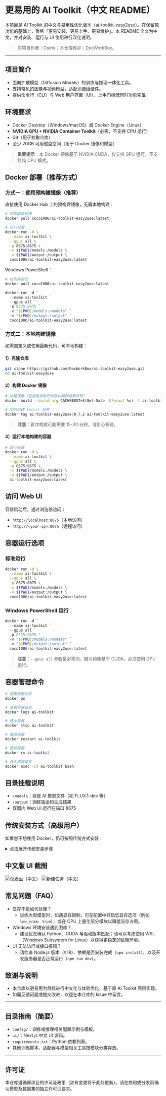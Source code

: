 # 更易用的 AI Toolkit（中文 README）

本项目是 AI Toolkit 的中文与易用性优化版本（ai-toolkit-easy2use）。在保留原功能的基础上，聚焦「更易安装、更易上手、更易维护」。本 README 全文为中文，并对安装、运行与 UI 使用进行汉化说明。

> 原项目作者：Ostris；本仓库维护：DocWorkBox。

---

## 项目简介

- 面向扩散模型（Diffusion Models）的训练与推理一体化工具。
- 支持常见的图像与视频模型，适配消费级硬件。
- 提供命令行（CLI）与 Web 用户界面（UI），上手门槛低同时功能完备。

## 环境要求

- Docker Desktop（Windows/macOS）或 Docker Engine（Linux）
- **NVIDIA GPU + NVIDIA Container Toolkit**（必需，不支持 CPU 运行）
- Git（用于拉取仓库）
- 至少 20GB 可用磁盘空间（用于 Docker 镜像和模型）

> **重要提示**：本 Docker 镜像基于 NVIDIA CUDA，仅支持 GPU 运行，不支持纯 CPU 模式。

## Docker 部署（推荐方式）

### 方式一：使用预构建镜像（推荐）

直接使用 Docker Hub 上的预构建镜像，无需本地构建：

```bash
# 拉取最新镜像
docker pull coco1006/ai-toolkit-easy2use:latest

# 运行容器
docker run -d \
  --name ai-toolkit \
  --gpus all \
  -p 8675:8675 \
  -v ${PWD}/models:/models \
  -v ${PWD}/output:/output \
  coco1006/ai-toolkit-easy2use:latest
```

Windows PowerShell：

```powershell
# 拉取并运行
docker pull coco1006/ai-toolkit-easy2use:latest

docker run -d `
  --name ai-toolkit `
  --gpus all `
  -p 8675:8675 `
  -v "${PWD}/models:/models" `
  -v "${PWD}/output:/output" `
  coco1006/ai-toolkit-easy2use:latest
```

### 方式二：本地构建镜像

如需自定义或使用最新代码，可本地构建：

#### 1）克隆仓库

```bash
git clone https://github.com/DocWorkBox/ai-toolkit-easy2use.git
cd ai-toolkit-easy2use
```

#### 2）构建 Docker 镜像

```bash
# 构建镜像（包含缓存破坏参数以确保最新代码）
docker build --build-arg CACHEBUST=$(Get-Date -UFormat %s) -t ai-toolkit-easy2use:0.7.2 -f docker/Dockerfile .

# 同时创建 latest 标签
docker tag ai-toolkit-easy2use:0.7.2 ai-toolkit-easy2use:latest
```

> **注意**：首次构建可能需要 15-30 分钟，请耐心等待。

#### 3）运行本地构建的容器

```bash
# 运行容器
docker run -d \
  --name ai-toolkit \
  --gpus all \
  -p 8675:8675 \
  -v ${PWD}/models:/models \
  -v ${PWD}/output:/output \
  ai-toolkit-easy2use:latest
```

## 访问 Web UI

容器启动后，通过浏览器访问：

- `http://localhost:8675`（本地访问）
- `http://<your-ip>:8675`（远程访问）

## 容器运行选项

### 标准运行

```bash
docker run -d \
  --name ai-toolkit \
  --gpus all \
  -p 8675:8675 \
  -v ${PWD}/models:/models \
  -v ${PWD}/output:/output \
  coco1006/ai-toolkit-easy2use:latest
```

### Windows PowerShell 运行

```powershell
docker run -d `
  --name ai-toolkit `
  --gpus all `
  -p 8675:8675 `
  -v "${PWD}/models:/models" `
  -v "${PWD}/output:/output" `
  coco1006/ai-toolkit-easy2use:latest
```

> **注意**：`--gpus all` 参数是必需的，因为镜像基于 CUDA，必须使用 GPU 运行。

## 容器管理命令

```bash
# 查看容器状态
docker ps

# 查看容器日志
docker logs ai-toolkit

# 停止容器
docker stop ai-toolkit

# 重启容器
docker restart ai-toolkit

# 删除容器
docker rm ai-toolkit

# 进入容器调试
docker exec -it ai-toolkit bash
```

## 目录挂载说明

- `/models`：存放 AI 模型文件（如 FLUX.1-dev 等）
- `/output`：训练输出和生成结果
- 容器内 Web UI 运行在端口 8675

## 传统安装方式（高级用户）

如果您不想使用 Docker，仍可按照传统方式安装：

<details>
<summary>点击展开传统安装步骤</summary>

### 环境要求
- Python ≥ 3.10
- CUDA ≥ 12.1
- PyTorch ≥ 2.4.0（CUDA 版本）
- NVIDIA GPU（显存需满足训练需求）
- Node.js ≥ 18
- Git

### 安装步骤
1. 克隆仓库：`git clone https://github.com/DocWorkBox/ai-toolkit-easy2use.git`
2. 创建 Python 虚拟环境：`python -m venv venv`
3. 激活虚拟环境：`venv\Scripts\activate`（Windows）或 `source venv/bin/activate`（Linux/macOS）
4. 安装 PyTorch（CUDA 版本）：`pip install torch torchvision torchaudio --index-url https://download.pytorch.org/whl/cu121`
5. 安装项目依赖：`pip install -r requirements.txt`
6. 构建并运行 UI：`cd ui && npm install && npm run build_and_start`

</details>

## 中文版 UI 截图

![仪表盘（中文）](ui/public/screenshots/dashboard_zh.png)
![新建任务（中文）](ui/public/screenshots/jobs_new_zh.png)

## 常见问题（FAQ）

- 显存不足如何处理？
  - 训练大型模型时，如遇显存限制，可在配置中开启低显存选项（例如 `low_vram: true`），或在 CPU 上量化部分模块以降低显存占用。
- Windows 环境安装遇到困难？
  - 建议优先确认 Python、CUDA 与驱动版本匹配；也可以考虑使用 WSL（Windows Subsystem for Linux）以获得更稳定的依赖环境。
- UI 无法访问或接口报错？
  - 请检查 Node.js 版本（≥18）、依赖是否安装完成（`npm install`）、以及开发服务器是否正常运行（`npm run dev`）。

## 致谢与说明

- 本仓库以更易用为目标进行中文化与体验优化，基于原 AI Toolkit 项目实现。
- 如需反馈问题或提交改进，欢迎在本仓库的 Issue 中留言。

---

## 目录指南（简要）

- `config/`：训练或推理相关配置示例与模板。
- `ui/`：Next.js 中文 UI 源码。
- `requirements.txt`：Python 依赖列表。
- 其他训练脚本、适配器与模型相关工具按模块分类存放。

---

## 许可证

本仓库遵循原项目的许可证政策（如有变更将于此处更新）。请在商用或分发前确认模型及数据集的独立许可证要求。